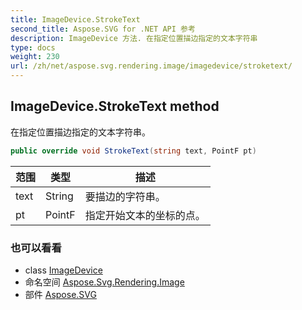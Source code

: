 ```yaml
---
title: ImageDevice.StrokeText
second_title: Aspose.SVG for .NET API 参考
description: ImageDevice 方法. 在指定位置描边指定的文本字符串
type: docs
weight: 230
url: /zh/net/aspose.svg.rendering.image/imagedevice/stroketext/
---
```

## ImageDevice.StrokeText method

在指定位置描边指定的文本字符串。

```csharp
public override void StrokeText(string text, PointF pt)
```

| 范围 | 类型 | 描述 |
| --- | --- | --- |
| text | String | 要描边的字符串。 |
| pt | PointF | 指定开始文本的坐标的点。 |

### 也可以看看

* class [ImageDevice](../)
* 命名空间 [Aspose.Svg.Rendering.Image](../../imagedevice/)
* 部件 [Aspose.SVG](../../../)


